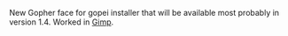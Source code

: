 New Gopher face for gopei installer that will be available most probably in version 1.4. Worked in [Gimp](http://www.gimp.org/).
